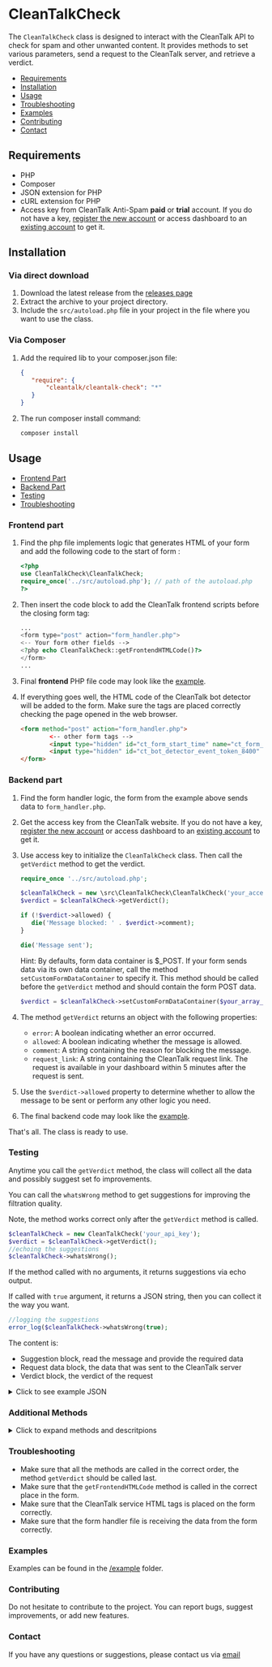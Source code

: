 # CleanTalkCheck

The `CleanTalkCheck` class is designed to interact with the CleanTalk API to check for spam and other unwanted content. It provides methods to set various parameters, send a request to the CleanTalk server, and retrieve a verdict.

- [Requirements](#requirements)
- [Installation](#installation)
- [Usage](#usage)
- [Troubleshooting](#troubleshooting)
- [Examples](#examples)
- [Contributing](#contributing)
- [Contact](#contact)


## Requirements

- PHP
- Composer
- JSON extension for PHP
- cURL extension for PHP
- Access key from CleanTalk Anti-Spam **paid** or **trial** account. If you do not have a key, [register the new account](https://cleantalk.org/register?utm_source=github&utm_medium=article&utm_campaign=instructions&utm_content=link&utm_term=create+account) or access dashboard to an [existing account](https://cleantalk.org/my?utm_source=github&utm_medium=referral&utm_campaign=bot_detector&utm_content=link&utm_term=dashboard) to get it.

## Installation
### Via direct download
1. Download the latest release from the [releases page](https://github.com/cleantalk/cleantalk_check/releases)
2. Extract the archive to your project directory.
3. Include the `src/autoload.php` file in your project in the file where you want to use the class.

### Via Composer
1. Add the required lib to your composer.json file:

   ```json
   {
      "require": {
          "cleantalk/cleantalk-check": "*"
      }
   }
   ```
2. The run composer install command:
    ```sh
    composer install
    ```

## Usage

- [Frontend Part](#frontend-part)
- [Backend Part](#backend-part)
- [Testing](#testing)
- [Troubleshooting](#troubleshooting)

### Frontend part

1. Find the php file implements logic that generates HTML of your form and add the following code to the start of form :

   ```php
   <?php
   use CleanTalkCheck\CleanTalkCheck;
   require_once('../src/autoload.php'); // path of the autoload.php
   ?>
   ```

2. Then insert the code block to add the CleanTalk frontend scripts before the closing form tag:

   ```php
   ...
   <form type="post" action="form_handler.php">
   <-- Your form other fields -->
   <?php echo CleanTalkCheck::getFrontendHTMLCode()?>
   </form>
   ...
   ```

3. Final **frontend** PHP file code may look like the [example](example/contact_form_page.php).

4. If everything goes well, the HTML code of the CleanTalk bot detector will be added to the form. Make sure the tags are placed correctly checking the page opened in the web browser.
   ```html
   <form method="post" action="form_handler.php">
           <-- other form tags -->
           <input type="hidden" id="ct_form_start_time" name="ct_form_start_time" value="1742367202">
           <input type="hidden" id="ct_bot_detector_event_token_8400" name="ct_bot_detector_event_token" value="6174d180b4f5431cad16d5d2cc6044f7c0a5c88d757736647fa903d67ba32621">
   </form>
   ```

### Backend part

1. Find the form handler logic, the form from the example above sends data to `form_handler.php`.

2. Get the access key from the CleanTalk website. If you do not have a key, [register the new account](https://cleantalk.org/register?utm_source=github&utm_medium=article&utm_campaign=instructions&utm_content=link&utm_term=create+account) or access dashboard to an [existing account](https://cleantalk.org/my?utm_source=github&utm_medium=referral&utm_campaign=bot_detector&utm_content=link&utm_term=dashboard) to get it.

3. Use access key to initialize the `CleanTalkCheck` class. Then call the `getVerdict` method to get the verdict.

   ```php
   require_once '../src/autoload.php';
   
   $cleanTalkCheck = new \src\CleanTalkCheck\CleanTalkCheck('your_access_key');
   $verdict = $cleanTalkCheck->getVerdict();
   
   if (!$verdict->allowed) {
      die('Message blocked: ' . $verdict->comment);
   }
   
   die('Message sent');
   ```
   
   Hint: By defaults, form data container is $_POST. If your form sends data via its own data container, call the method `setCustomFormDataContainer` to specify it. This method should be called before the `getVerdict` method and should contain the form POST data. 
   
   ```php
   $verdict = $cleanTalkCheck->setCustomFormDataContainer($your_array_variable)->getVerdict();
   ```

5. The method `getVerdict` returns an object with the following properties:
    - `error`: A boolean indicating whether an error occurred.
    - `allowed`: A boolean indicating whether the message is allowed.
    - `comment`: A string containing the reason for blocking the message.
    - `request_link`: A string containing the CleanTalk request link. The request is available in your dashboard within 5 minutes after the request is sent.
7. Use the `$verdict->allowed` property to determine whether to allow the message to be sent or perform any other logic you need.
8. The final backend code may look like the [example](example/form_handler.php).

That's all. The class is ready to use. 


### Testing

Anytime you call the `getVerdict` method, the class will collect all the data and possibly suggest set fo improvements.

You can call the `whatsWrong` method to get suggestions for improving the filtration quality.

Note, the method works correct only after the `getVerdict` method is called.

```php
$cleanTalkCheck = new CleanTalkCheck('your_api_key');
$verdict = $cleanTalkCheck->getVerdict();
//echoing the suggestions
$cleanTalkCheck->whatsWrong();
```

If the method called with no arguments, it returns suggestions via echo output.

If called with `true` argument, it returns a JSON string, then you can collect it the way you want.

```php
//logging the suggestions
error_log($cleanTalkCheck->whatsWrong(true);
```

The content is:
- Suggestion block, read the message and provide the required data
- Request data block, the data that was sent to the CleanTalk server
- Verdict block, the verdict of the request

<details>
<summary>Click to see example JSON</summary>

```json
{
   "suggestions": {
      "average": [
         {
            "stack": "interface method ->setEmail() has not been called",
            "message": "Please, provide the email field content to improve check quality."
         },
         {
            "stack": "interface method ->setNickName() has not been called",
            "message": "Please, provide the nickname field content to improve check quality."
         },
         {
            "stack": "seen the call ->useContactFormCheck(), but interface method ->setMessage() has not been called",
            "message": "Please, provide the message field to improve check quality."
         }
      ]
   },
   "request_data": {
      "method_name": "check_message",
      "auth_key": "your_api_key",
      "message": null,
      "sender_nickname": null,
      "sender_email": null,
      "sender_ip": "127.0.0.1",
      "js_on": 1,
      "submit_time": 61,
      "event_token": "6174d180b4f5431cad16d5d2cc6044f7c0a5c88d757736647fa903d67ba32621",
      "agent": "php-cleantalk-check",
      "sender_info": "{\"REFFERRER\":\"http:\\\\/\\\\/localhost:63342\\\\/untitled2\\\\/example\\\\/contact_form_page.php\"}"
   },
   "verdict": {
      "allowed": 1,
      "comment": "*** Allowed. Anti-Spam by CleanTalk. ***",
      "error": "",
      "request_link": "https:\\/\\/cleantalk.org\\/my\\/show_requests?request_id=02c11e9c1da92535fa1e892e0ef4333b"
   }
}
```

</details>

### Additional Methods
<details>
<summary>Click to expand methods and descritpions</summary>

* `setEventToken($event_token = null)`: Sets the event token parameter. Use only if the token field is outside of data container.
* `setFormStartTime($form_start_time = null)`: Sets the form start time parameter. Use only if the token field is outside of data container.
* `setIP($ip = null)`: Sets the IP address parameter. Use only if IP detected incorrectly during testing.
* `setEmail($email)`: By defaults, the module search the container data matching the email address regexp. Sets the visitor's email parameter if you prefer to set another data.
* `setNickName($nickname)`: Sets the nickname parameter. Use to improve check quality.
* `setMessage($message)`: Sets the message parameter. Recommended to use for contact forms. Improving the check quality.
* `setDoBlockNoJSVisitor()`: Enables blocking of visitors without JavaScript.
* * If visitor has no JS enabled, the required parameter `event_token` will not be set that causes loss filtration.
* * Due above, if called, the class checks if the visitor has JavaScript enabled and block the request if not.
* * If not called, the class does not check if the visitor has JavaScript enabled.
* `useRegistrationCheck()`: Sets the method to check new user registration. Applies the appropriate CleanTalk filtration ruleset.
* `useContactFormCheck()`: Sets the method to check contact form submissions. Applies the appropriate CleanTalk filtration ruleset.

Any of the methods can be called as fluid interface in any order before `getVerdict()`.

```php
$cleanTalkCheck = new CleanTalkCheck('your_api_key');
$verdict = $cleanTalkCheck
    ->setNickName('nickname')
    ->setMessage('I am a spammer')
    ->setDoBlockNoJSVisitor()
    ->getVerdict();
```

</details>

### Troubleshooting
- Make sure that all the methods are called in the correct order, the method `getVerdict` should be called last.
- Make sure that the `getFrontendHTMLCode` method is called in the correct place in the form.
- Make sure that the CleanTalk service HTML tags is placed on the form correctly. 
- Make sure that the form handler file is receiving the data from the form correctly.

### Examples
Examples can be found in the [/example](example) folder.

### Contributing
Do not hesitate to contribute to the project. You can report bugs, suggest improvements, or add new features.

### Contact
If you have any questions or suggestions, please contact us via [email](mailto:support@cleantalk.org)

